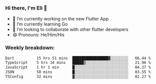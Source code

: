 ### Hi there, I'm Eli 👋
- 🔭 I’m currently working on the new Flutter App
- 🌱 I’m currently learning Go
- 🦄 I’m looking to collaborate with other flutter developers
- 😄 Pronouns: He/Him/His

### Weekly breakdown:
<!--START_SECTION:waka-->

```txt
Dart          15 hrs 51 mins  ████████████████▓░░░░░░░░   66.44 %
TypeScript    5 hrs 14 mins   █████▒░░░░░░░░░░░░░░░░░░░   21.96 %
JavaScript    1 hr 1 min      █░░░░░░░░░░░░░░░░░░░░░░░░   04.27 %
JSON          50 mins         █░░░░░░░░░░░░░░░░░░░░░░░░   03.55 %
TSConfig      32 mins         ▓░░░░░░░░░░░░░░░░░░░░░░░░   02.27 %
```

<!--END_SECTION:waka-->
